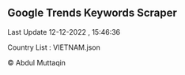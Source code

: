 

## Google Trends Keywords Scraper 
 
Last Update 12-12-2022 , 15:46:36

Country List :
VIETNAM.json



© Abdul Muttaqin 
